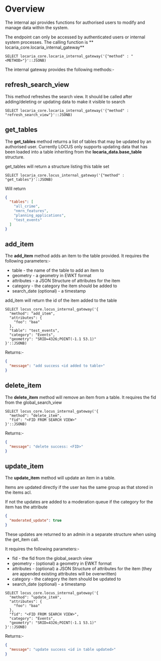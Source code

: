 # Overview

The internal api provides functions for authorised users to modify and manage data within the system.

The endpoint can only be accessed by authenticated users or internal system processes. The calling function is **
locaria_core.locaria_internal_gateway**

```psql
SELECT locaria_core.locaria_internal_gateway('{"method" : "<METHOD>"}'::JSONB)
```

The internal gateway provides the following methods:-

## refresh_search_view

This method refreshes the search view. It should be called after adding/deleting or updating data to make it visible to
search

```psql
SELECT locaria_core.locaria_internal_gateway('{"method" : "refresh_search_view"}'::JSONB)
```

## get_tables

The **get_tables** method returns a list of tables that may be updated by an authorised user. Currently LOCUS only
supports updating data that has been loaded into a table inheriting from the **locaria_data.base_table** structure.

get_tables will return a structure listing this table set

```psql
SELECT locaria_core.locus_internal_gateway('{"method" : "get_tables"}'::JSONB)
```

Will return

```json
{
  "tables": [
	"all_crime",
	"nmrn_features",
	"planning_applications",
	"test_events"
  ]
}
```

## add_item

The **add_item** method adds an item to the table provided. It requires the following parameters:-

- table - the name of the table to add an item to
- geometry - a geometry in EWKT format
- attributes - a JSON Structure of attributes for the item
- category - the category the item should be added to
- search_date (optional) - a timestamp

add_item will return the id of the item added to the table

```psql
SELECT locus_core.locus_internal_gateway('{
  "method": "add_item",
  "attributes": {
    "foo": "baa"
  },
  "table": "test_events",
  "category": "Events",
  "geometry": "SRID=4326;POINT(-1.1 53.1)"
}'::JSONB)
```

Returns:-

```json
{
  "message": "add success <id added to table>"
}
```

## delete_item

The **delete_item** method will remove an item from a table. It requires the fid from the global_search_view

```psql
SELECT locus_core.locus_internal_gateway('{
  "method": "delete_item",
  "fid": "<FID FROM SEARCH VIEW>"
}'::JSONB)
```

Returns:-

```json
{
  "message": "delete success: <FID>"
}
```

## update_item

The **update_item** method will update an item in a table.

Items are updated directly if the user has the same group as that stored in the items acl.

If not the updates are added to a moderation queue if the category for the item has the attribute

```json
{
  "moderated_update": true
}

```

These updates are returned to an admin in a separate structure when using the get_item call.

It requires the following parameters:-

- fid - the fid from the global_search view
- geometry - (optional) a geometry in EWKT format
- attributes - (optional) a JSON Structure of attributes for the item (they are appended existing attributes will be
  overwritten)
- category - the category the item should be updated to
- search_date (optional) - a timestamp

```psql
SELECT locus_core.locus_internal_gateway('{
  "method": "update_item",
  "attributes": {
    "foo": "baa"
  },
  "fid": "<FID FROM SEARCH VIEW>",
  "category": "Events",
  "geometry": "SRID=4326;POINT(-1.1 53.1)"
}'::JSONB)
```

Returns:-

```json
{
  "message": "update success <id in table updated>"
}
```
